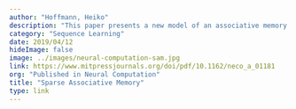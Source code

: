 ```yaml
---
author: "Hoffmann, Heiko"
description: "This paper presents a new model of an associative memory that overcomes the typical deficiencies of spurious memories and low efficiency. The authors refer to it as associative memory (SAM) because it is based on sparse projections from neural patterns to pattern-specific neurons. This paper was inspired by the paper, "Why neurons have thousands of synapses, a theory of sequence memory in neocortex."
category: "Sequence Learning"
date: 2019/04/12
hideImage: false
image: ../images/neural-computation-sam.jpg
link: https://www.mitpressjournals.org/doi/pdf/10.1162/neco_a_01181
org: "Published in Neural Computation"
title: "Sparse Associative Memory"
type: link
---
```

